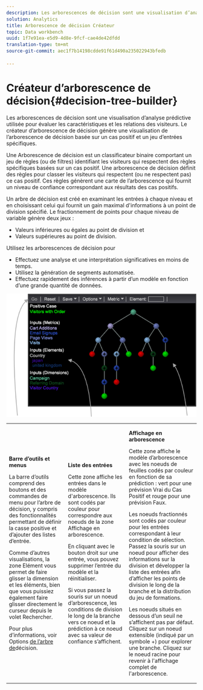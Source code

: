 ```yaml
---
description: Les arborescences de décision sont une visualisation d’analyse prédictive utilisée pour évaluer les caractéristiques et les relations des visiteurs. Le créateur d’arborescence de décision génère une visualisation de l’arborescence de décision basée sur un cas positif et un jeu d’entrées spécifiques.
solution: Analytics
title: Arborescence de décision Créateur
topic: Data workbench
uuid: 1f7e91ea-e5d9-4d8e-9fcf-cae4de42dfdd
translation-type: tm+mt
source-git-commit: aec1f7b14198cdde91f61d490a235022943bfedb

---
```



# Créateur d’arborescence de décision{#decision-tree-builder}

Les arborescences de décision sont une visualisation d’analyse prédictive utilisée pour évaluer les caractéristiques et les relations des visiteurs. Le créateur d’arborescence de décision génère une visualisation de l’arborescence de décision basée sur un cas positif et un jeu d’entrées spécifiques.

Une Arborescence de décision est un classificateur binaire comportant un jeu de règles (ou de filtres) identifiant les visiteurs qui respectent des règles spécifiques basées sur un cas positif. Une arborescence de décision définit des règles pour classer les visiteurs qui respectent (ou ne respectent pas) ce cas positif. Ces règles génèrent une carte de l’arborescence qui fournit un niveau de confiance correspondant aux résultats des cas positifs.

Un arbre de décision est créé en examinant les entrées à chaque niveau et en choisissant celui qui fournit un gain maximal d&#39;informations à un point de division spécifié. Le fractionnement de points pour chaque niveau de variable génère deux jeux :

* Valeurs inférieures ou égales au point de division et
* Valeurs supérieures au point de division.

Utilisez les arborescences de décision pour

* Effectuez une analyse et une interprétation significatives en moins de temps.
* Utilisez la génération de segments automatisée.
* Effectuez rapidement des inférences à partir d’un modèle en fonction d’une grande quantité de données.

![](assets/decision_tree_parts.png)

<table id="table_FCC5D63EF8A843D79B2338BD951025EA"> 
 <tbody> 
  <tr> 
   <td colname="col1"> <p><b>Barre d’outils et menus</b> </p> <p>La barre d’outils comprend des boutons et des commandes de menu pour l’arbre de décision, y compris des fonctionnalités permettant de définir la casse positive et d’ajouter des listes d’entrée. </p> <p>Comme d’autres visualisations, la zone Elément <span class="uicontrol"></span> vous permet de faire glisser la dimension et les éléments, bien que vous puissiez également faire glisser directement le curseur depuis le volet Rechercher. </p> <p>Pour plus d’informations, voir Options <a href="../../../../home/c-get-started/c-analysis-vis/c-decision-trees/c-decision-trees-menu.md#concept-bfc4e80651a243d3966cc770b205606c"> de l’arbre de</a>décision. </p> </td> 
   <td colname="col2"> <p><b>Liste des entrées</b> </p> <p>Cette zone affiche les entrées dans le modèle d'arborescence. Ils sont codés par couleur pour correspondre aux noeuds de la zone Affichage en arborescence. </p> <p>En cliquant avec le bouton droit sur une entrée, vous pouvez supprimer l’entrée du modèle et la réinitialiser. </p> <p>Si vous passez la souris sur un noeud d’arborescence, les conditions de division le long de la branche vers ce noeud et la prédiction à ce noeud avec sa valeur de confiance s’affichent. </p> </td> 
   <td colname="col3"> <p><b>Affichage en arborescence</b> </p> <p>Cette zone affiche le modèle d’arborescence avec les noeuds de feuilles codés par couleur en fonction de sa prédiction : vert pour une prévision Vrai du Cas Positif et rouge pour une prévision Faux. </p> <p>Les noeuds fractionnés sont codés par couleur pour les entrées correspondant à leur condition de sélection. Passez la souris sur un noeud pour afficher des informations sur la division et développer la liste des entrées afin d’afficher les points de division le long de la branche et la distribution du jeu de formations. </p> <p>Les noeuds situés en dessous d’un seuil ne s’affichent pas par défaut. Cliquez sur un noeud extensible (indiqué par un symbole +) pour explorer une branche. Cliquez sur le noeud racine pour revenir à l'affichage complet de l'arborescence. </p> </td> 
  </tr> 
 </tbody> 
</table>

<!-- <a id="section_E800327344194A6DBF37F273D8462E2A"></a> -->

